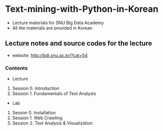# Text-mining-with-Python-in-Korean

* Lecture materials for SNU Big Data Academy
* All the materials are provided in Korean

## Lecture notes and source codes for the lecture 
- website: http://bdi.snu.ac.kr/?cat=54

### Contents
- Lecture
1) Session 0. Introduction
2) Session 1. Fundamentals of Text Analysis

- Lab
1) Sesson 0. Installation
2) Session 1. Web Crawling
3) Session 2. Text Analysis & Visualization
